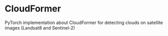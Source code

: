 # CloudFormer

PyTorch implementation about CloudFormer for detecting clouds on satellite images (Landsat8 and Sentinel-2)

